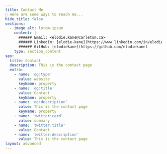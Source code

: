 ```yaml
---
title: Contact Me
💬 Here are some ways to reach me...
hide_title: false
sections:
  - image_alt: lorem-ipsum
    content: |
      ###### Email: <elodie.kane@carleton.ca>  
      ###### LinkedIn: [elodie-kane](https://www.linkedin.com/in/elodie-kane/)  
      ###### GitHub: [elodiekane](https://github.com/elodiekane)  
    type: section_content
seo:
  title: Contact
  description: This is the contact page
  extra:
    - name: 'og:type'
      value: website
      keyName: property
    - name: 'og:title'
      value: Contact
      keyName: property
    - name: 'og:description'
      value: This is the contact page
      keyName: property
    - name: 'twitter:card'
      value: summary
    - name: 'twitter:title'
      value: Contact
    - name: 'twitter:description'
      value: This is the contact page
layout: advanced
---
```

